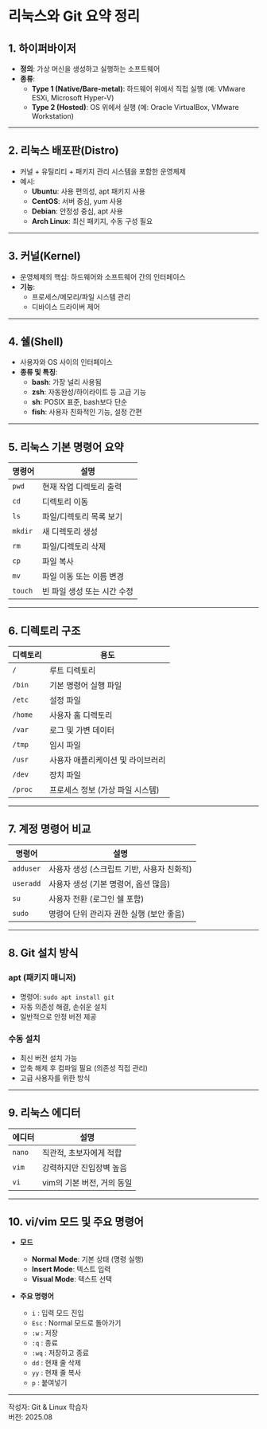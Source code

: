 # 리눅스와 Git 요약 정리

## 1. 하이퍼바이저

- **정의**: 가상 머신을 생성하고 실행하는 소프트웨어
- **종류**:
  - **Type 1 (Native/Bare-metal)**: 하드웨어 위에서 직접 실행 (예: VMware ESXi, Microsoft Hyper-V)
  - **Type 2 (Hosted)**: OS 위에서 실행 (예: Oracle VirtualBox, VMware Workstation)

---

## 2. 리눅스 배포판(Distro)

- 커널 + 유틸리티 + 패키지 관리 시스템을 포함한 운영체제
- 예시:
  - **Ubuntu**: 사용 편의성, apt 패키지 사용
  - **CentOS**: 서버 중심, yum 사용
  - **Debian**: 안정성 중심, apt 사용
  - **Arch Linux**: 최신 패키지, 수동 구성 필요

---

## 3. 커널(Kernel)

- 운영체제의 핵심: 하드웨어와 소프트웨어 간의 인터페이스
- **기능**:
  - 프로세스/메모리/파일 시스템 관리
  - 디바이스 드라이버 제어

---

## 4. 쉘(Shell)

- 사용자와 OS 사이의 인터페이스
- **종류 및 특징**:
  - **bash**: 가장 널리 사용됨
  - **zsh**: 자동완성/하이라이트 등 고급 기능
  - **sh**: POSIX 표준, bash보다 단순
  - **fish**: 사용자 친화적인 기능, 설정 간편

---

## 5. 리눅스 기본 명령어 요약

| 명령어  | 설명 |
|---------|------|
| `pwd`   | 현재 작업 디렉토리 출력 |
| `cd`    | 디렉토리 이동 |
| `ls`    | 파일/디렉토리 목록 보기 |
| `mkdir` | 새 디렉토리 생성 |
| `rm`    | 파일/디렉토리 삭제 |
| `cp`    | 파일 복사 |
| `mv`    | 파일 이동 또는 이름 변경 |
| `touch` | 빈 파일 생성 또는 시간 수정 |

---

## 6. 디렉토리 구조

| 디렉토리 | 용도 |
|----------|------|
| `/`      | 루트 디렉토리 |
| `/bin`   | 기본 명령어 실행 파일 |
| `/etc`   | 설정 파일 |
| `/home`  | 사용자 홈 디렉토리 |
| `/var`   | 로그 및 가변 데이터 |
| `/tmp`   | 임시 파일 |
| `/usr`   | 사용자 애플리케이션 및 라이브러리 |
| `/dev`   | 장치 파일 |
| `/proc`  | 프로세스 정보 (가상 파일 시스템) |

---

## 7. 계정 명령어 비교

| 명령어         | 설명 |
|----------------|------|
| `adduser`      | 사용자 생성 (스크립트 기반, 사용자 친화적) |
| `useradd`      | 사용자 생성 (기본 명령어, 옵션 많음) |
| `su`           | 사용자 전환 (로그인 쉘 포함) |
| `sudo`         | 명령어 단위 관리자 권한 실행 (보안 좋음) |

---

## 8. Git 설치 방식

### apt (패키지 매니저)

- 명령어: `sudo apt install git`
- 자동 의존성 해결, 손쉬운 설치
- 일반적으로 안정 버전 제공

### 수동 설치

- 최신 버전 설치 가능
- 압축 해제 후 컴파일 필요 (의존성 직접 관리)
- 고급 사용자를 위한 방식

---

## 9. 리눅스 에디터

| 에디터 | 설명 |
|--------|------|
| `nano` | 직관적, 초보자에게 적합 |
| `vim`  | 강력하지만 진입장벽 높음 |
| `vi`   | vim의 기본 버전, 거의 동일 |

---

## 10. vi/vim 모드 및 주요 명령어

- **모드**
  - **Normal Mode**: 기본 상태 (명령 실행)
  - **Insert Mode**: 텍스트 입력
  - **Visual Mode**: 텍스트 선택

- **주요 명령어**
  - `i` : 입력 모드 진입
  - `Esc` : Normal 모드로 돌아가기
  - `:w` : 저장
  - `:q` : 종료
  - `:wq` : 저장하고 종료
  - `dd` : 현재 줄 삭제
  - `yy` : 현재 줄 복사
  - `p` : 붙여넣기

---

작성자: Git & Linux 학습자  
버전: 2025.08
